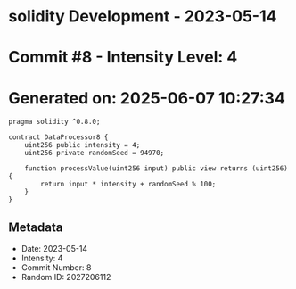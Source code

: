 ﻿# solidity Development - 2023-05-14
# Commit #8 - Intensity Level: 4
# Generated on: 2025-06-07 10:27:34
```solidity
pragma solidity ^0.8.0;

contract DataProcessor8 {
    uint256 public intensity = 4;
    uint256 private randomSeed = 94970;

    function processValue(uint256 input) public view returns (uint256) {
        return input * intensity + randomSeed % 100;
    }
}
```
## Metadata
- Date: 2023-05-14
- Intensity: 4
- Commit Number: 8
- Random ID: 2027206112

